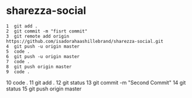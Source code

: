 # sharezza-social
    1  git add .
    2  git commit -m "fisrt commit"
    3  git remote add origin https://github.com/isadorahaashillebrand/sharezza-social.git
    4  git push -u origin master
    5  code .
    6  git push -u origin master
    7  code .
    8  git push origin master
    9  code .
   10  code . 
   11  git add .
   12  git status
   13  git commit -m "Second Commit"
   14  git status
   15  git push origin master
